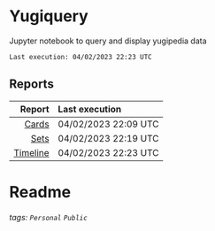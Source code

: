 # Yugiquery
Jupyter notebook to query and display yugipedia data

    Last execution: 04/02/2023 22:23 UTC

## Reports

|                    Report | Last execution       |
| -------------------------:|:-------------------- |
|       [Cards](Cards.html) | 04/02/2023 22:09 UTC |
|         [Sets](Sets.html) | 04/02/2023 22:19 UTC |
| [Timeline](Timeline.html) | 04/02/2023 22:23 UTC |


# Readme

###### tags: `Personal` `Public`
